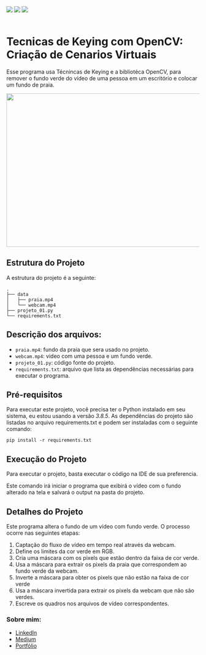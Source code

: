 <div>
  <a href="https://www.linkedin.com/in/júlio-cézar-de-paula-0b64b8226" target="_blank"><img src="https://img.shields.io/badge/-LinkedIn-%230077B5?style=for-the-badge&logo=linkedin&logoColor=white" target="_blank"></a>
  <a href = "mailto:jcp.paula17@gmail.com"><img src="https://img.shields.io/badge/Gmail-D14836?style=for-the-badge&logo=gmail&logoColor=white" target="_blank"></a>
  <a href="https://medium.com/@jcp.paula17" target="_blank"><img src="https://img.shields.io/badge/Medium-12100E?style=for-the-badge&logo=medium&logoColor=white"></a>
</div>
<br/>

# Tecnicas de Keying com OpenCV: Criação de Cenarios Virtuais

Esse programa usa Técnincas de Keying e a bibliotéca OpenCV, para remover o fundo verde do vídeo de uma pessoa em um escritório e colocar um fundo de praia.

<p align="center">
  <img src="Fundo_Verde_GIF.gif" style="width: 700px; height: 400px;">
</p>

## Estrutura do Projeto

A estrutura do projeto é a seguinte:
```
.
├── data
│   ├── praia.mp4
│   └── webcam.mp4
├── projeto_01.py
└── requirements.txt
```

## Descrição dos arquivos:

* `praia.mp4`: fundo da praia que sera usado no projeto.
* `webcam.mp4`: video com uma pessoa e um fundo verde. 
* `projeto_01.py`: código fonte do projeto.  
* `requirements.txt`: arquivo que lista as dependências necessárias para executar o programa.

## Pré-requisitos
Para executar este projeto, você precisa ter o Python instalado em seu sistema, eu estou usando a versão *3.8.5*. As dependências do projeto são listadas no arquivo requirements.txt e podem ser instaladas com o seguinte comando:

```
pip install -r requirements.txt
```
## Execução do Projeto

Para executar o projeto, basta executar o código na IDE de sua preferencia.

Este comando irá iniciar o programa que exibirá o vídeo com o fundo alterado na tela e salvará o output na pasta do projeto.

## Detalhes do Projeto

Este programa altera o fundo de um vídeo com fundo verde. O processo ocorre nas seguintes etapas:

1. Captação do fluxo de vídeo em tempo real através da webcam.
2. Define os limites da cor verde em RGB.
3. Cria uma máscara com os pixels que estão dentro da faixa de cor verde.
4. Usa a máscara para extrair os pixels da praia que correspondem ao fundo verde da webcam.
5. Inverte a máscara para obter os pixels que não estão na faixa de cor verde
6. Usa a máscara invertida para extrair os pixels da webcam que não são verdes.
7. Escreve os quadros nos arquivos de vídeo correspondentes.

### Sobre mim:
* [LinkedIn](https://www.linkedin.com/in/j%C3%BAlio-c%C3%A9zar-de-paula-0b64b8226/)
* [Medium](https://medium.com/@jcp.paula17)
* [Portfólio](https://github.com/jcppaula/Portfolio)

